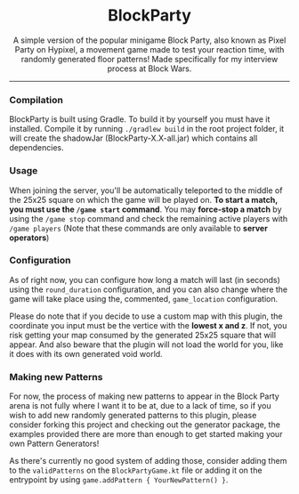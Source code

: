 <div align="center">

# BlockParty
A simple version of the popular minigame Block Party, also known as Pixel Party on Hypixel, a movement game made to test your reaction time, with randomly generated floor patterns! Made specifically for my interview process at Block Wars.

</div>

---

### Compilation

BlockParty is built using Gradle. To build it by yourself you must have it installed.
Compile it by running `./gradlew build` in the root project folder, it will create the shadowJar (BlockParty-X.X-all.jar) which contains all dependencies. 



### Usage
When joining the server, you'll be automatically teleported to the middle of the 25x25 square on which the game will be played on.
**To start a match, you must use the `/game start` command**.
You may **force-stop a match** by using the `/game stop` command and check the remaining active players with `/game players` (Note that these commands are only available to **server operators**)



### Configuration
As of right now, you can configure how long a match will last (in seconds) using the `round_duration` configuration, and you can also change where the game will take place using the, commented, `game_location` configuration.

Please do note that if you decide to use a custom map with this plugin, the coordinate you input must be the vertice with the **lowest x and z**. If not, you risk getting your map consumed by the generated 25x25 square that will appear. And also beware that the plugin will not load the world for you, like it does with its own generated void world. 



### Making new Patterns

For now, the process of making new patterns to appear in the Block Party arena is not fully where I want it to be at, due to a lack of time, so if you wish to add new randomly generated patterns to this plugin, please consider forking this project and checking out the generator package, the examples provided there are more than enough to get started making your own Pattern Generators!

As there's currently no good system of adding those, consider adding them to the `validPatterns` on the `BlockPartyGame.kt` file or adding it on the entrypoint by using `game.addPattern { YourNewPattern() }`.


